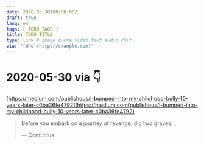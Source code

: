 ```yaml
---
date: 2020-05-30T00:00:00Z
draft: true
lang: en
tags: [ TODO_TAGS ]
title: TODO_TITLE
type: link # image quote video text audio chat
via: "[Who](http://example.com)"
---
```



# 2020-05-30 via 👇
[https://medium.com/publishous/i-bumped-into-my-childhood-bully-10-years-later-c0ba36fe4792](https://medium.com/publishous/i-bumped-into-my-childhood-bully-10-years-later-c0ba36fe4792)

> Before you embark on a journey of revenge, dig two graves.
>
> — Confucius
